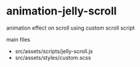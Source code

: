 # animation-jelly-scroll
animation effect on scroll using custom scroll script


main files
- src/assets/scripts/jelly-scroll.js
- src/assets/styles/custom.scss

